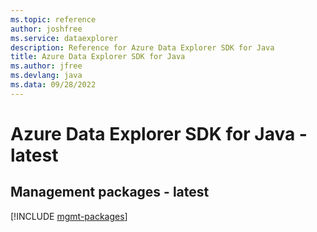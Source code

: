 ```yaml
---
ms.topic: reference
author: joshfree
ms.service: dataexplorer
description: Reference for Azure Data Explorer SDK for Java
title: Azure Data Explorer SDK for Java
ms.author: jfree
ms.devlang: java
ms.data: 09/28/2022
---
```

# Azure Data Explorer SDK for Java - latest

## Management packages - latest
[!INCLUDE [mgmt-packages](data-explorer-mgmt-index.md)]